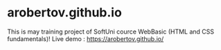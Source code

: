 # arobertov.github.io
This is may training project of SoftUni cource WebBasic (HTML and CSS fundamentals)!
Live demo : https://arobertov.github.io/
